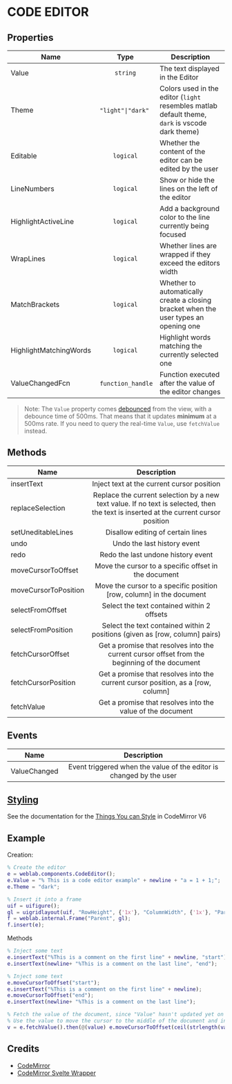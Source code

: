 # CODE EDITOR

## Properties

| Name 	    | Type  | Description                       |
|-------	|:-:	|------------------------------	|
| Value  | `string`	| The text displayed in the Editor                 	|
| Theme | `"light"\|"dark"` | Colors used in the editor (`light` resembles matlab default theme, `dark` is vscode dark theme)
| Editable | `logical` | Whether the content of the editor can be edited by the user
| LineNumbers | `logical` | Show or hide the lines on the left of the editor
| HighlightActiveLine | `logical` | Add a background color to the line currently being focused
| WrapLines | `logical` | Whether lines are wrapped if they exceed the editors width
| MatchBrackets | `logical` | Whether to automatically create a closing bracket when the user types an opening one
| HighlightMatchingWords | `logical` | Highlight words matching the currently selected one
| ValueChangedFcn | `function_handle` | Function executed after the value of the editor changes


> Note: The `Value` property comes [debounced](https://www.freecodecamp.org/news/javascript-debounce-example/) from the view, with a debounce time of 500ms. That means that it updates **minimum** at a 500ms rate. If you need to query the real-time `Value`, use `fetchValue` instead.

## Methods

| Name  	| Description   	|
|-------	|:-:	|
| insertText   	| Inject text at the current cursor position |
| replaceSelection  | Replace the current selection by a new text value. If no text is selected, then the text is inserted at the current cursor position |
| setUneditableLines  | Disallow editing of certain lines |
| undo  | Undo the last history event |
| redo  | Redo the last undone history event |
| moveCursorToOffset  	| Move the cursor to a specific offset in the document  |
| moveCursorToPosition  	| Move the cursor to a specific position \[row, column\] in the document  |
| selectFromOffset  	| Select the text contained within 2 offsets |
| selectFromPosition  	|Select the text contained within 2 positions (given as \[row, column\] pairs)  |
| fetchCursorOffset  	| Get a promise that resolves into the current cursor offset from the beginning of the document  |
| fetchCursorPosition  	| Get a promise that resolves into the current cursor position, as a \[row, column\]|
| fetchValue  	| Get a promise that resolves into the value of the document|


## Events

| Name 	    | Description                       |
|-------	|:-:	|
| ValueChanged  | Event triggered when the value of the editor is changed by the user |    

## [Styling](../styling.md) 

See the documentation for the [Things You can Style](https://codemirror.net/examples/styling/#:~:text=Things%20you%20can%20Style) in CodeMirror V6 

## Example

Creation:

```matlab
% Create the editor
e = weblab.components.CodeEditor();
e.Value = "% This is a code editor example" + newline + "a = 1 + 1;";
e.Theme = "dark";

% Insert it into a frame
uif = uifigure(); 
gl = uigridlayout(uif, "RowHeight", {'1x'}, "ColumnWidth", {'1x'}, "Parent", uif);
f = weblab.internal.Frame("Parent", gl);
f.insert(e);
```

Methods

```matlab
% Inject some text
e.insertText("%This is a comment on the first line" + newline, "start");
e.insertText(newline+ "%This is a comment on the last line", "end");

% Inject some text
e.moveCursorToOffset("start");
e.insertText("%This is a comment on the first line" + newline);
e.moveCursorToOffset("end");
e.insertText(newline+ "%This is a comment on the last line");

% Fetch the value of the document, since "Value" hasn't updated yet on Matlab. 
% Use the value to move the cursor to the middle of the document and insert some text
v = e.fetchValue().then(@(value) e.moveCursorToOffset(ceil(strlength(value)/2))).then(@(value) e.insertText(newline+"I go in the middle"+newline));

```

## Credits

- [CodeMirror](https://codemirror.net/)
- [CodeMirror Svelte Wrapper](https://github.com/touchifyapp/svelte-codemirror-editor)